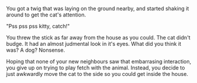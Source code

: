 You got a twig that was laying on the ground nearby, and started shaking it around to get the cat's attention.

"Pss pss pss kitty, catch!"

You threw the stick as far away from the house as you could. The cat didn't budge. It had an almost judmental look in it's eyes. What did you think it was? A dog? Nonsense.

Hoping that none of your new neighbours saw that embarrasing interaction, you give up on trying to play fetch with the animal. Instead, you decide to just awkwardly move the cat to the side so you could get inside the house.